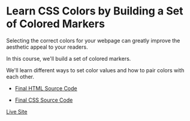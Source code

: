 # Learn CSS Colors by Building a Set of Colored Markers

Selecting the correct colors for your webpage can greatly improve the aesthetic appeal to your readers. 

In this course, we'll build a set of colored markers. 

We'll learn different ways to set color values and how to pair colors with each other.

- [Final HTML Source Code](https://github.com/Lenahappy24/freeCodeCamp_Responsive_Web_Design_Solution/blob/main/03-Learn%20CSS%20Colors%20by%20Building%20a%20Set%20of%20Colored%20Markers/ColoredMarkers.html)

- [Final CSS Source Code](https://github.com/Lenahappy24/freeCodeCamp_Responsive_Web_Design_Solution/blob/main/03-Learn%20CSS%20Colors%20by%20Building%20a%20Set%20of%20Colored%20Markers/styles.css)

[Live Site](https://replit.com/@lenawang687/ColoredMarkers)
